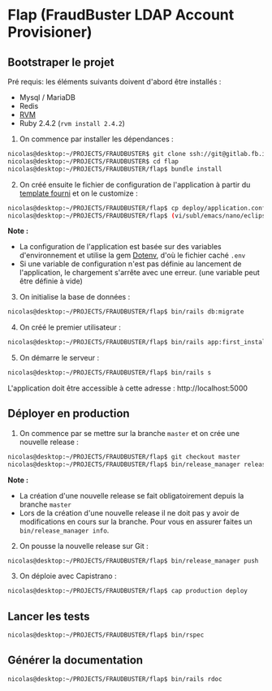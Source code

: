 # Flap (FraudBuster LDAP Account Provisioner)

## Bootstraper le projet

Pré requis: les éléments suivants doivent d'abord être installés :

* Mysql / MariaDB
* Redis
* [RVM](https://rvm.io/)
* Ruby 2.4.2 (`rvm install 2.4.2`)

1) On commence par installer les dépendances :

```sh
nicolas@desktop:~/PROJECTS/FRAUDBUSTER$ git clone ssh://git@gitlab.fb.int:2230/team-system/flap.git
nicolas@desktop:~/PROJECTS/FRAUDBUSTER$ cd flap
nicolas@desktop:~/PROJECTS/FRAUDBUSTER/flap$ bundle install
```


2) On créé ensuite le fichier de configuration de l'application à partir du [template fourni](/deploy/application.conf.sample) et on le customize :

```sh
nicolas@desktop:~/PROJECTS/FRAUDBUSTER/flap$ cp deploy/application.conf.sample .env
nicolas@desktop:~/PROJECTS/FRAUDBUSTER/flap$ (vi/subl/emacs/nano/eclipse) .env
```

**Note :**

* La configuration de l'application est basée sur des variables d'environnement et utilise la gem [Dotenv](https://github.com/bkeepers/dotenv), d'où le fichier caché `.env`
* Si une variable de configuration n'est pas définie au lancement de l'application, le chargement s'arrête avec une erreur. (une variable peut être définie à vide)


3) On initialise la base de données :

```sh
nicolas@desktop:~/PROJECTS/FRAUDBUSTER/flap$ bin/rails db:migrate
```


4) On créé le premier utilisateur :

```sh
nicolas@desktop:~/PROJECTS/FRAUDBUSTER/flap$ bin/rails app:first_install
```


5) On démarre le serveur :

```sh
nicolas@desktop:~/PROJECTS/FRAUDBUSTER/flap$ bin/rails s
```

L'application doit être accessible à cette adresse : http://localhost:5000


## Déployer en production

1) On commence par se mettre sur la branche `master` et on crée une nouvelle release :

```sh
nicolas@desktop:~/PROJECTS/FRAUDBUSTER/flap$ git checkout master
nicolas@desktop:~/PROJECTS/FRAUDBUSTER/flap$ bin/release_manager release
```

**Note :**

* La création d'une nouvelle release se fait obligatoirement depuis la branche `master`
* Lors de la création d'une nouvelle release il ne doit pas y avoir de modifications en cours sur la branche. Pour vous en assurer faites un `bin/release_manager info`.


2) On pousse la nouvelle release sur Git :

```sh
nicolas@desktop:~/PROJECTS/FRAUDBUSTER/flap$ bin/release_manager push
```


3) On déploie avec Capistrano :

```sh
nicolas@desktop:~/PROJECTS/FRAUDBUSTER/flap$ cap production deploy
```


## Lancer les tests

```sh
nicolas@desktop:~/PROJECTS/FRAUDBUSTER/flap$ bin/rspec
```


## Générer la documentation

```sh
nicolas@desktop:~/PROJECTS/FRAUDBUSTER/flap$ bin/rails rdoc
```
